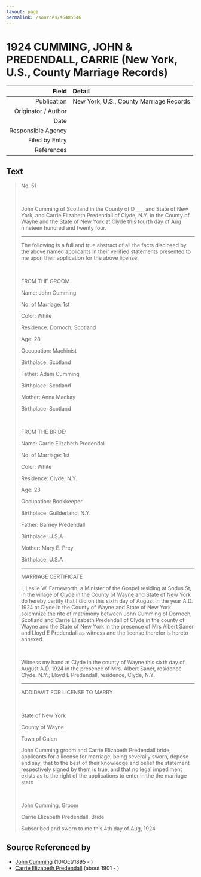 ```yaml
---
layout: page
permalink: /sources/s6485546
---
```


# 1924 CUMMING, JOHN & PREDENDALL, CARRIE (New York, U.S., County Marriage Records)

Field | Detail
---:|:---
Publication | New York, U.S., County Marriage Records
Originator / Author | 
Date | 
Responsible Agency | 
Filed by Entry | 
References | 

## Text

> No. 51
>
> <br/>
>
> John Cumming of Scotland in the County of D____ and State of New York, and Carrie Elizabeth Predendall of Clyde, N.Y. in the County of Wayne and the State of New York at Clyde this fourth day of Aug nineteen hundred and twenty four.
>
> ---
>
> The following is a full and true abstract of all the facts disclosed by the above named applicants in their verified statements presented to me upon their application for the above license:
>
> <br/>
>
> FROM THE GROOM
>
> Name: John Cumming
>
> No. of Marriage: 1st
>
> Color: White
>
> Residence: Dornoch, Scotland
>
> Age: 28
>
> Occupation: Machinist
>
> Birthplace: Scotland
>
> Father: Adam Cumming
>
> Birthplace: Scotland
>
> Mother: Anna Mackay
>
> Birthplace: Scotland
>
> <br/>
>
> FROM THE BRIDE:
>
> Name: Carrie Elizabeth Predendall
>
> No. of Marriage: 1st
>
> Color: White
>
> Residence: Clyde, N.Y.
>
> Age: 23
>
> Occupation: Bookkeeper
>
> Birthplace: Guilderland, N.Y.
>
> Father: Barney Predendall
>
> Birthplace: U.S.A
>
> Mother: Mary E. Prey
>
> Birthplace: U.S.A
>
> ---
>
> MARRIAGE CERTIFICATE
>
> I, Leslie W. Farneworth, a Minister of the Gospel residing at Sodus St, in the village of Clyde in the County of Wayne and State of New York do hereby certify that I did on this sixth day of August in the year A.D. 1924 at Clyde in the County of Wayne and State of New York solemnize the rite of matrimony between John Cumming of Dornoch, Scotland and Carrie Elizabeth Predendall of Clyde in the county of Wayne and the State of New York in the presence of Mrs Albert Saner and Lloyd E Predendall as witness and the license therefor is hereto annexed.
>
> <br/>
>
> Witness my hand at Clyde in the county of Wayne this sixth day of August A.D. 1924 in the presence of Mrs. Albert Saner, residence Clyde. N.Y.; Lloyd E Predendall, residence, Clyde, N.Y.
>
> ---
>
> ADDIDAVIT FOR LICENSE TO MARRY
>
> <br/>
>
> State of New York
>
> County of Wayne
>
> Town of Galen
>
> John Cumming groom and Carrie Elizabeth Predendall bride, applicants for a license for marriage, being severally sworn, depose and say, that to the best of their knowledge and belief the statement respectively signed by them is true, and that no legal impediment exists as to the right of the applications to enter in the the marriage state
>
> <br/>
>
> John Cumming, Groom
>
> Carrie Elizabeth Predendall. Bride
>
> Subscribed and sworn to me this 4th day of Aug, 1924
>

## Source Referenced by

* [John Cumming](../people/@7323242@-john-cumming-b1895-10-10-d.md) (10/Oct/1895 - )
* [Carrie Elizabeth Predendall](../people/@2361090@-carrie-elizabeth-predendall-b1901-d.md) (about 1901 - )
